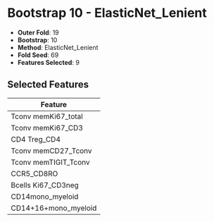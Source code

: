 # Bootstrap 10 - ElasticNet_Lenient

- **Outer Fold**: 19
- **Bootstrap**: 10
- **Method**: ElasticNet_Lenient
- **Fold Seed**: 69
- **Features Selected**: 9

## Selected Features

| Feature |
|---------|
| Tconv memKi67_total |
| Tconv memKi67_CD3 |
| CD4 Treg_CD4 |
| Tconv memCD27_Tconv |
| Tconv memTIGIT_Tconv |
| CCR5_CD8RO |
| Bcells Ki67_CD3neg |
| CD14mono_myeloid |
| CD14+16+mono_myeloid |
